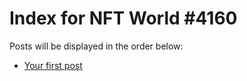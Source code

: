 # Index for NFT World #4160
Posts will be displayed in the order below:

- [Your first post](./001-first.md)

